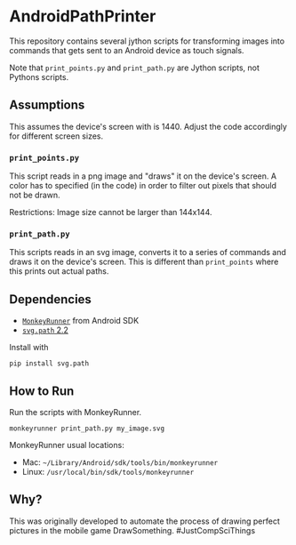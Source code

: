 # AndroidPathPrinter
This repository contains several jython scripts for transforming images into commands that gets sent to an Android device as touch signals.

Note that `print_points.py` and `print_path.py` are Jython scripts, not Pythons scripts.

## Assumptions
This assumes the device's screen with is 1440. Adjust the code accordingly for different screen sizes.

### `print_points.py`
This script reads in a png image and "draws" it on the device's screen. A color has to specified (in the code) in order to filter out pixels that should not be drawn.

Restrictions: Image size cannot be larger than 144x144.

### `print_path.py`
This scripts reads in an svg image, converts it to a series of commands and draws it on the device's screen. This is different than `print_points` where this prints out actual paths.

## Dependencies
- [`MonkeyRunner`](https://developer.android.com/studio/test/monkeyrunner/index.html) from Android SDK
- [`svg.path` 2.2](https://pypi.python.org/pypi/svg.path) 

Install with

    pip install svg.path

## How to Run
Run the scripts with MonkeyRunner.

    monkeyrunner print_path.py my_image.svg

MonkeyRunner usual locations:

- Mac: `~/Library/Android/sdk/tools/bin/monkeyrunner`
- Linux: `/usr/local/bin/sdk/tools/monkeyrunner`

## Why?
This was originally developed to automate the process of drawing perfect pictures in the mobile game DrawSomething. #JustCompSciThings

